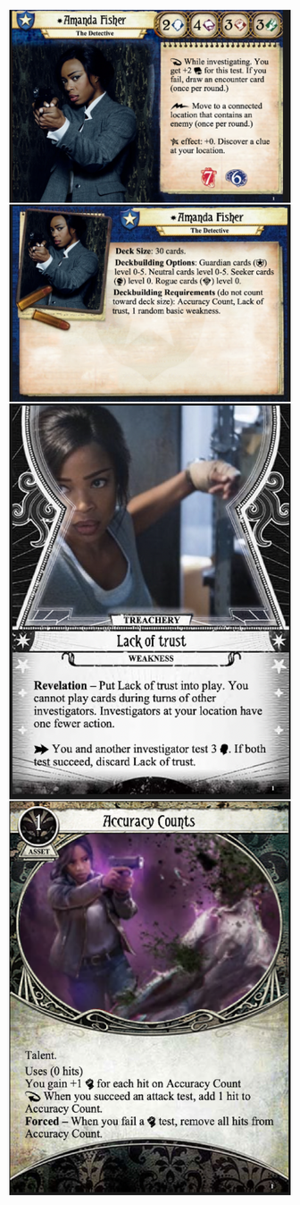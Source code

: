 ![front](./amanda-front.png)
![back](./amanda-back.png)
![deadites](./lack-of-trust.png)
![necronomicon](./accuracy-counts.png)
